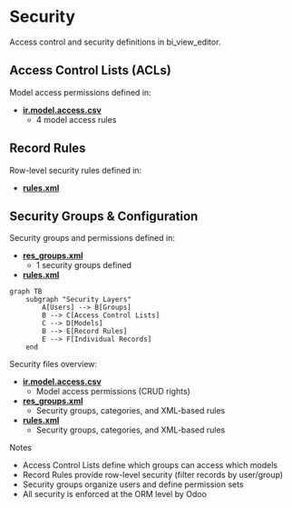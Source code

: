 # Security

Access control and security definitions in bi_view_editor.

## Access Control Lists (ACLs)

Model access permissions defined in:
- **[ir.model.access.csv](../bi_view_editor/security/ir.model.access.csv)**
  - 4 model access rules

## Record Rules

Row-level security rules defined in:
- **[rules.xml](../bi_view_editor/security/rules.xml)**

## Security Groups & Configuration

Security groups and permissions defined in:
- **[res_groups.xml](../bi_view_editor/security/res_groups.xml)**
  - 1 security groups defined
- **[rules.xml](../bi_view_editor/security/rules.xml)**

```mermaid
graph TB
    subgraph "Security Layers"
        A[Users] --> B[Groups]
        B --> C[Access Control Lists]
        C --> D[Models]
        B --> E[Record Rules]
        E --> F[Individual Records]
    end
```

Security files overview:
- **[ir.model.access.csv](../bi_view_editor/security/ir.model.access.csv)**
  - Model access permissions (CRUD rights)
- **[res_groups.xml](../bi_view_editor/security/res_groups.xml)**
  - Security groups, categories, and XML-based rules
- **[rules.xml](../bi_view_editor/security/rules.xml)**
  - Security groups, categories, and XML-based rules

Notes
- Access Control Lists define which groups can access which models
- Record Rules provide row-level security (filter records by user/group)
- Security groups organize users and define permission sets
- All security is enforced at the ORM level by Odoo
